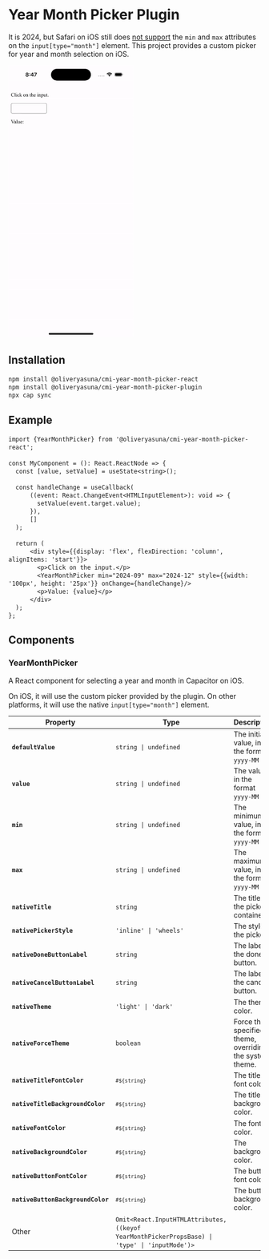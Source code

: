 # Year Month Picker Plugin

It is 2024, but Safari on iOS still does
[not support](https://caniuse.com/input-datetime) the `min` and `max` attributes
on the `input[type="month"]` element.
This project provides a custom picker for year and month selection on iOS.

<img src="../../../_assets/year-month-picker-demo-ios.gif" alt="Year Month Picker Demo on iOS" width="250"/>

## Installation

```shell
npm install @oliveryasuna/cmi-year-month-picker-react
npm install @oliveryasuna/cmi-year-month-picker-plugin
npx cap sync
```

## Example

```tsx
import {YearMonthPicker} from '@oliveryasuna/cmi-year-month-picker-react';

const MyComponent = (): React.ReactNode => {
  const [value, setValue] = useState<string>();

  const handleChange = useCallback(
      ((event: React.ChangeEvent<HTMLInputElement>): void => {
        setValue(event.target.value);
      }),
      []
  );

  return (
      <div style={{display: 'flex', flexDirection: 'column', alignItems: 'start'}}>
        <p>Click on the input.</p>
        <YearMonthPicker min="2024-09" max="2024-12" style={{width: '100px', height: '25px'}} onChange={handleChange}/>
        <p>Value: {value}</p>
      </div>
  );
};
```

## Components

### YearMonthPicker

A React component for selecting a year and month in Capacitor on iOS.

On iOS, it will use the custom picker provided by the plugin.
On other platforms, it will use the native `input[type="month"]` element.

| Property                          | Type                                                                                                                        | Description                                             | Since |
|-----------------------------------|-----------------------------------------------------------------------------------------------------------------------------|---------------------------------------------------------|-------|
| **`defaultValue`**                | <code>string \| undefined</code>                                                                                            | The initial value, in the format `yyyy-MM`              | 1.0.0 |
| **`value`**                       | <code>string \| undefined</code>                                                                                            | The value, in the format `yyyy-MM`                      | 1.0.0 |
| **`min`**                         | <code>string \| undefined</code>                                                                                            | The minimum value, in the format `yyyy-MM`              | 1.0.0 |
| **`max`**                         | <code>string \| undefined</code>                                                                                            | The maximum value, in the format `yyyy-MM`              | 1.0.0 |
| **`nativeTitle`**                 | <code>string</code>                                                                                                         | The title of the picker container.                      | 1.0.0 |
| **`nativePickerStyle`**           | <code>'inline' \| 'wheels'</code>                                                                                           | The style of the picker.                                | 1.0.0 |
| **`nativeDoneButtonLabel`**       | <code>string</code>                                                                                                         | The label of the done button.                           | 1.0.0 |
| **`nativeCancelButtonLabel`**     | <code>string</code>                                                                                                         | The label of the cancel button.                         | 1.0.0 |
| **`nativeTheme`**                 | <code>'light' \| 'dark'</code>                                                                                              | The theme color.                                        | 1.0.0 |
| **`nativeForceTheme`**            | <code>boolean</code>                                                                                                        | Force the specified theme, overriding the system theme. | 1.0.0 |
| **`nativeTitleFontColor`**        | <code>`#${string}`</code>                                                                                                   | The title font color.                                   | 1.0.0 |
| **`nativeTitleBackgroundColor`**  | <code>`#${string}`</code>                                                                                                   | The title background color.                             | 1.0.0 |
| **`nativeFontColor`**             | <code>`#${string}`</code>                                                                                                   | The font color.                                         | 1.0.0 |
| **`nativeBackgroundColor`**       | <code>`#${string}`</code>                                                                                                   | The background color.                                   | 1.0.0 |
| **`nativeButtonFontColor`**       | <code>`#${string}`</code>                                                                                                   | The button font color.                                  | 1.0.0 |
| **`nativeButtonBackgroundColor`** | <code>`#${string}`</code>                                                                                                   | The button background color.                            | 1.0.0 |
| Other                             | <code>Omit<React.InputHTMLAttributes<HTMLInputElement>, ((keyof YearMonthPickerPropsBase) \| 'type' \| 'inputMode')></code> |                                                         | 1.0.0 |

